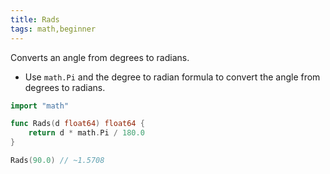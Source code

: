 ```yaml
---
title: Rads
tags: math,beginner
---
```


Converts an angle from degrees to radians.

- Use `math.Pi` and the degree to radian formula to convert the angle from degrees to radians.

```go
import "math"

func Rads(d float64) float64 {
	return d * math.Pi / 180.0
}
```

```go
Rads(90.0) // ~1.5708
```

